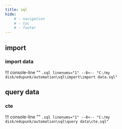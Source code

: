 ```yaml
---
title: sql
hide:
	# - navigation
	# - toc
	# - footer
---
```




## import

### import data

!!! console-line ""
	```.sql linenums="1"
	--8<-- "C:/my disk/edupunk/automation\sql\import\import data.sql"
	```



## query data

### cte

!!! console-line ""
	```.sql linenums="1"
	--8<-- "C:/my disk/edupunk/automation\sql\query data\cte.sql"
	```

